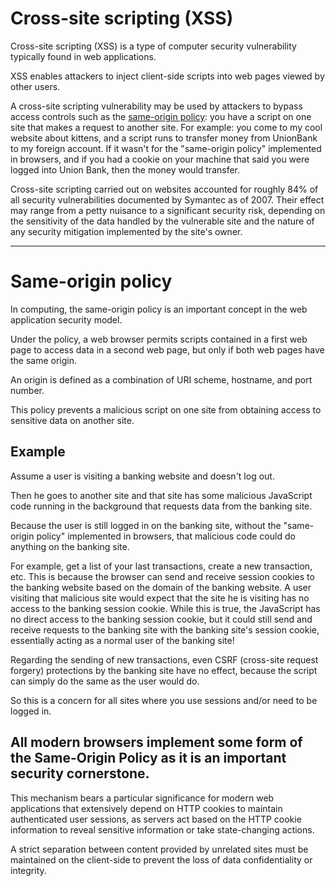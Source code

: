 # Cross-site scripting (XSS)

Cross-site scripting (XSS) is a type of computer security vulnerability typically found in web applications.

XSS enables attackers to inject client-side scripts into web pages viewed by other users.

A cross-site scripting vulnerability may be used by attackers to bypass access controls such as the [same-origin policy](https://en.wikipedia.org/wiki/Same-origin_policy): you have a script on one site that makes a request to another site. For example: you come to my cool website about kittens, and a script runs to transfer money from UnionBank to my foreign account. If it wasn't for the "same-origin policy" implemented in browsers, and if you had a cookie on your machine that said you were logged into Union Bank, then the money would transfer.

Cross-site scripting carried out on websites accounted for roughly 84% of all security vulnerabilities documented by Symantec as of 2007. Their effect may range from a petty nuisance to a significant security risk, depending on the sensitivity of the data handled by the vulnerable site and the nature of any security mitigation implemented by the site's owner.

***

# Same-origin policy

In computing, the same-origin policy is an important concept in the web application security model.

Under the policy, a web browser permits scripts contained in a first web page to access data in a second web page, but only if both web pages have the same origin.

An origin is defined as a combination of URI scheme, hostname, and port number.

This policy prevents a malicious script on one site from obtaining access to sensitive data on another site.

## Example

Assume a user is visiting a banking website and doesn't log out.

Then he goes to another site and that site has some malicious JavaScript code running in the background that requests data from the banking site.

Because the user is still logged in on the banking site, without the "same-origin policy" implemented in browsers, that malicious code could do anything on the banking site.

For example, get a list of your last transactions, create a new transaction, etc. This is because the browser can send and receive session cookies to the banking website based on the domain of the banking website. A user visiting that malicious site would expect that the site he is visiting has no access to the banking session cookie. While this is true, the JavaScript has no direct access to the banking session cookie, but it could still send and receive requests to the banking site with the banking site's session cookie, essentially acting as a normal user of the banking site!

Regarding the sending of new transactions, even CSRF (cross-site request forgery) protections by the banking site have no effect, because the script can simply do the same as the user would do.

So this is a concern for all sites where you use sessions and/or need to be logged in.

## All modern browsers implement some form of the Same-Origin Policy as it is an important security cornerstone.

This mechanism bears a particular significance for modern web applications that extensively depend on HTTP cookies to maintain authenticated user sessions, as servers act based on the HTTP cookie information to reveal sensitive information or take state-changing actions.

A strict separation between content provided by unrelated sites must be maintained on the client-side to prevent the loss of data confidentiality or integrity.
